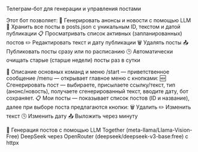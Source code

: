 Телеграм-бот для генерации и управления постами

Этот бот позволяет:
📌 Генерировать анонсы и новости с помощью LLM
💾 Хранить все посты в posts.json с уникальным ID, текстом и датой публикации
📋 Просматривать список активных (запланированных) постов
✏️ Редактировать текст и дату публикации
🗑 Удалять посты
📤 Публиковать посты сразу или по расписанию
🕒 Автоматически очищать старые (старше недели) посты раз в сутки


📝 Описание основных команд и меню
/start — приветственное сообщение
/menu — открывает главное меню с кнопками:
  🆕 Сгенерировать пост — выбираете, присылаете ссылку/текст, тип (анонс/новость), получаете сгенерированный текст, вводите дату, бот сохраняет.
  📋 Мои посты — показывает список постов (ID и название), далее при выборе поста предлагаются кнопки:
    🗑 Удалить
    ✏ Изменить текст
    🕓 Изменить дату
    📤 Выложить через минуту


🤖 Генерация постов с помощью
LLM Together (meta-llama/Llama-Vision-Free)
DeepSeek через OpenRouter (deepseek/deepseek-v3-base:free) с httpx
